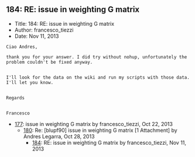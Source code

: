 ## 184: RE: issue in weighting G matrix

- Title: 184: RE: issue in weighting G matrix
- Author: francesco_tiezzi
- Date: Nov 11, 2013

```
Ciao Andres,

thank you for your answer. I did try without nohup, unfortunately the problem couldn't be fixed anyway.


I'll look for the data on the wiki and run my scripts with those data. I'll let you know.


Regards


Francesco
```

- [177](0177.md): issue in weighting G matrix by francesco_tiezzi, Oct 22, 2013
    - [180](0180.md): Re: [blupf90] issue in weighting G matrix [1 Attachment] by Andres Legarra, Oct 28, 2013
        - [184](0184.md): RE: issue in weighting G matrix by francesco_tiezzi, Nov 11, 2013
